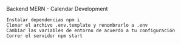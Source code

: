 Backend MERN - Calendar
Development

    Instalar dependencias npm i
    Clonar el archivo .env.template y renombrarlo a .env
    Cambiar las variables de entorno de acuerdo a tu configuración
    Correr el servidor npm start
